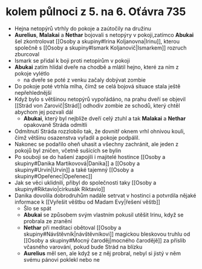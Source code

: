 # kolem půlnoci z 5. na 6. Oťávra 735 
- Hejna netopýrů vtrhly do pokoje a zaútočily na družinu
- **Aurelius**, **Malakai** a **Nethar** bojovali s netopýry v pokoji,zatímco **Abukai** šel zkontrolovat [[Osoby a skupiny#Irina Koljanovna|Irinu]], kterou společně s [[Osoby a skupiny#Ismark Koljanovič|Ismarkem]] rozruch zburcoval
- Ismark se přidal k boji proti netopírům v pokoji
- **Abukai** zatím hlídal dveře na chodbě a mlátil hejno, které za ním z pokoje vylétlo
	- na dveře se poté z venku začaly dobývat zombie
- Do pokoje poté vtrhla mlha, čímž se celá bojová situace stala ještě nepřehlednější
- Když bylo s většinou netopýrů vypořádáno, na prahu dveří se objevil [[Strád von Zarovič|Strád]] odhodiv zombie ze schodů, který chtěl abychom jej pozvali dál
	- **Abukai**, který byl nejblíže dveří celý ztuhl a tak **Malakai** a **Nethar** opakovaně Stráda odmítli
- Odmítnutí Stráda rozzlobilo tak, že dovnitř oknem vrhl ohnivou kouli, čímž většinu osazenstva vyřadil a pokoje podpálil.
- Nakonec se podařilo oheň uhasit a všechny zachránit, ale jeden z pokojů byl zničen, včetně sušících se bylin
- Po souboji se do hašení zapojili i majitelé hostince [[Osoby a skupiny#Danika Martikovová|Danika]] a [[Osoby a skupiny#Urvin|Urvin]] a také tajemný [[Osoby a skupiny#Opeřenec|Opeřenec]]
- Jak se věci uklidnili, přibyl do společnosti taky [[Osoby a skupiny#Riktavio|cirkusák Riktavio]]
- Danika dovolila dobrodruhům nadále setrvat v hostinci a potvrdila nějaké informace k [[Vyřešit věštbu od Madam Evy|řešení věštb]]
	- Šlo se spát
	- **Abukai** se způsobem svým vlastním pokusil utěšit Irinu, když se probrala ze zranění
	- **Nethar** při meditaci obětoval [[Osoby a skupiny#Návštěvník|návštěvníkovi]] magickou bleskovou truhlu od [[Osoby a skupiny#Mocný čaroděj|mocného čarodějě]] za příslib včasného varování, pokud bude Strád na blízku
	- **Aurelius** měl sen, ale když se z něj probral, nebyl si jistý v něm svému pánovi poklekl nebo ne